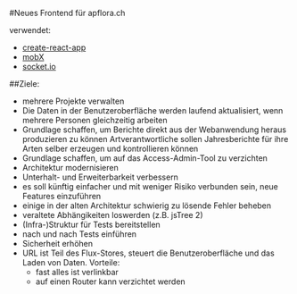 #Neues Frontend für apflora.ch

verwendet:

- [create-react-app](https://github.com/facebookincubator/create-react-app)
- [mobX](https://github.com/mobxjs/mobx)
- [socket.io](http://socket.io/)

##Ziele:

- mehrere Projekte verwalten
- Die Daten in der Benutzeroberfläche werden laufend aktualisiert, wenn mehrere Personen gleichzeitig arbeiten
- Grundlage schaffen, um Berichte direkt aus der Webanwendung heraus produzieren zu können
  Artverantwortliche sollen Jahresberichte für ihre Arten selber erzeugen und kontrollieren können
- Grundlage schaffen, um auf das Access-Admin-Tool zu verzichten
- Architektur modernisieren
- Unterhalt- und Erweiterbarkeit verbessern
- es soll künftig einfacher und mit weniger Risiko verbunden sein, neue Features einzuführen
- einige in der alten Architektur schwierig zu lösende Fehler beheben
- veraltete Abhängikeiten loswerden (z.B. jsTree 2)
- (Infra-)Struktur für Tests bereitstellen
- nach und nach Tests einführen
- Sicherheit erhöhen
- URL ist Teil des Flux-Stores, steuert die Benutzeroberfläche und das Laden von Daten. Vorteile:
  - fast alles ist verlinkbar
  - auf einen Router kann verzichtet werden
